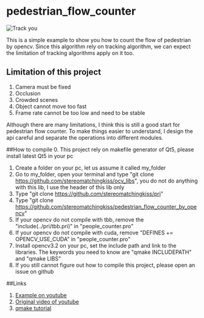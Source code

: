 # pedestrian_flow_counter

![Track you](http://img.youtube.com/vi/OpL0ivj0QRI/100.jpg)

This is a simple example to show you how to count the flow of pedestrian by opencv.
Since this algorithm rely on tracking algorithm, we can expect the limitation of
tracking algorithms apply on it too.

## Limitation of this project

1. Camera must be fixed
2. Occlusion
3. Crowded scenes
4. Object cannot move too fast
5. Frame rate cannot be too low and need to be stable

Although there are many limitations, I think this is still a good start for pedestrian flow counter.
To make things easier to understand, I design the api careful and separate the operations into different
modules.

##How to compile
0. This project rely on makefile generator of Qt5, please install latest Qt5 in your pc
1. Create a folder on your pc, let us assume it called my_folder
2. Go to my_folder, open your terminal and type "git clone https://github.com/stereomatchingkiss/ocv_libs",
you do not do anything with this lib, I use the header of this lib only
3. Type "git clone https://github.com/stereomatchingkiss/pri"
4. Type "git clone https://github.com/stereomatchingkiss/pedestrian_flow_counter_by_opencv"
5. If your opencv do not compile with tbb, remove the "include(../pri/tbb.pri)" in "people_counter.pro"
6. If your opencv do not compile with cuda, remove "DEFINES += OPENCV_USE_CUDA" in "people_counter.pro"
7. Install opencv3.2 on your pc, set the include path and link to the libraries. The keywords you need to know 
are "qmake INCLUDEPATH" and "qmake LIBS"
8. If you still cannot figure out how to compile this project, please open an issue on github

##Links

1. [Example on youtube](https://www.youtube.com/watch?v=OpL0ivj0QRI)
2. [Original video of youtube](
 https://mega.nz/#!w59VUCjI!qM5xMwFYK5_ZDYpM6YVlRGqG_Mrs9B9W6P3x2xmuYjk
)
3. [qmake tutorial](http://doc.qt.io/qt-4.8/qmake-tutorial.html)

